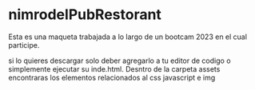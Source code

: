 # nimrodelPubRestorant

Esta es una maqueta trabajada a lo largo de un bootcam 2023 en el cual participe.

si lo quieres descargar solo deber agregarlo a tu editor de codigo o simplemente ejecutar su inde.html. Desntro de la carpeta assets encontraras los elementos relacionados al css javascript e img
